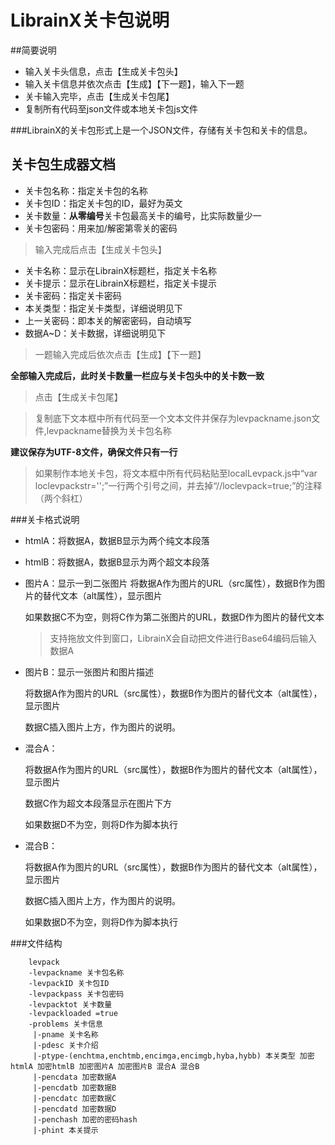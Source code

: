 ﻿LibrainX关卡包说明
==================
##简要说明
* 输入关卡头信息，点击【生成关卡包头】
* 输入关卡信息并依次点击【生成】【下一题】，输入下一题
* 关卡输入完毕，点击【生成关卡包尾】
* 复制所有代码至json文件或本地关卡包js文件

###LibrainX的关卡包形式上是一个JSON文件，存储有关卡包和关卡的信息。

关卡包生成器文档
----------------

* 关卡包名称：指定关卡包的名称
* 关卡包ID：指定关卡包的ID，最好为英文
* 关卡数量：**从零编号**关卡包最高关卡的编号，比实际数量少一
* 关卡包密码：用来加/解密第零关的密码

>输入完成后点击【生成关卡包头】

* 关卡名称：显示在LibrainX标题栏，指定关卡名称
* 关卡提示：显示在LibrainX标题栏，指定关卡提示
* 关卡密码：指定关卡密码
* 本关类型：指定关卡类型，详细说明见下
* 上一关密码：即本关的解密密码，自动填写
* 数据A~D：关卡数据，详细说明见下

>一题输入完成后依次点击【生成】【下一题】

**全部输入完成后，此时关卡数量一栏应与关卡包头中的关卡数一致**

>点击【生成关卡包尾】

>复制底下文本框中所有代码至一个文本文件并保存为levpackname.json文件,levpackname替换为关卡包名称

**建议保存为UTF-8文件，确保文件只有一行**

>如果制作本地关卡包，将文本框中所有代码粘贴至localLevpack.js中“var loclevpackstr='';”一行两个引号之间，并去掉“//loclevpack=true;”的注释（两个斜杠）


###关卡格式说明


* htmlA：将数据A，数据B显示为两个纯文本段落

* htmlB：将数据A，数据B显示为两个超文本段落

* 图片A：显示一到二张图片
	将数据A作为图片的URL（src属性），数据B作为图片的替代文本（alt属性），显示图片
	
	如果数据C不为空，则将C作为第二张图片的URL，数据D作为图片的替代文本
	
	>支持拖放文件到窗口，LibrainX会自动把文件进行Base64编码后输入数据A

* 图片B：显示一张图片和图片描述

	将数据A作为图片的URL（src属性），数据B作为图片的替代文本（alt属性），显示图片
	
	数据C插入图片上方，作为图片的说明。

* 混合A：

	将数据A作为图片的URL（src属性），数据B作为图片的替代文本（alt属性），显示图片
	
	数据C作为超文本段落显示在图片下方
	
	如果数据D不为空，则将D作为脚本执行


* 混合B：

	将数据A作为图片的URL（src属性），数据B作为图片的替代文本（alt属性），显示图片
	
	数据C插入图片上方，作为图片的说明。
	
	如果数据D不为空，则将D作为脚本执行
	


###文件结构

		levpack
		-levpackname 关卡包名称
		-levpackID 关卡包ID
		-levpackpass 关卡包密码
		-levpacktot 关卡数量
		-levpackloaded =true
		-problems 关卡信息
		 |-pname 关卡名称
		 |-pdesc 关卡介绍
		 |-ptype-(enchtma,enchtmb,encimga,encimgb,hyba,hybb) 本关类型 加密htmlA 加密htmlB 加密图片A 加密图片B 混合A 混合B
		 |-pencdata 加密数据A
		 |-pencdatb 加密数据B
		 |-pencdatc 加密数据C
		 |-pencdatd 加密数据D
		 |-penchash 加密的密码hash
		 |-phint 本关提示
 